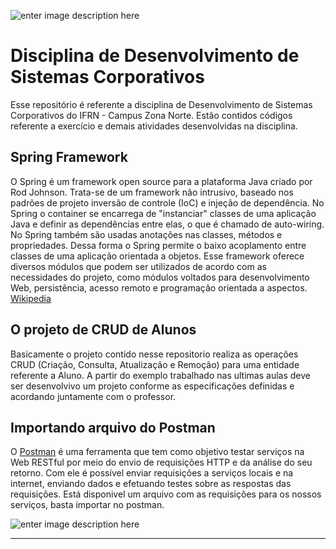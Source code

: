 ![enter image description here](http://portal.ifrn.edu.br/++resource++ifrn.tema2011.images/logo.png)
# Disciplina de Desenvolvimento de Sistemas Corporativos
Esse repositório é referente a disciplina de Desenvolvimento de Sistemas Corporativos do IFRN - Campus Zona Norte. Estão contidos códigos referente a exercício e demais atividades desenvolvidas na disciplina.

## Spring Framework
O Spring é um framework open source para a plataforma Java criado por Rod Johnson. Trata-se de um framework não intrusivo, baseado nos padrões de projeto inversão de controle (IoC) e injeção de dependência. No Spring o container se encarrega de "instanciar" classes de uma aplicação Java e definir as dependências entre elas, o que é chamado de auto-wiring. No Spring também são usadas anotações nas classes, métodos e propriedades. Dessa forma o Spring permite o baixo acoplamento entre classes de uma aplicação orientada a objetos.
Esse framework oferece diversos módulos que podem ser utilizados de acordo com as necessidades do projeto, como módulos voltados para desenvolvimento Web, persistência, acesso remoto e programação orientada a aspectos. [Wikipedia](https://pt.wikipedia.org/wiki/Spring_Framework)

## O projeto de CRUD de Alunos
Basicamente o projeto contido nesse repositorio realiza as operações CRUD (Criação, Consulta, Atualização e Remoção) para uma entidade referente a Aluno. A partir do exemplo trabalhado nas ultimas aulas deve ser desenvolvivo um projeto conforme as especificações definidas e acordando juntamente com o professor.


## Importando arquivo do Postman
O [Postman](https://www.getpostman.com/downloads/) é uma ferramenta que tem como objetivo testar serviços na Web RESTful por meio do envio de requisições HTTP e da análise do seu retorno. Com ele é possível enviar requisições a serviços locais e na internet, enviando dados e efetuando testes sobre as respostas das requisições. Está disponivel um arquivo com as requisições para os nossos serviços, basta importar no postman. 

![enter image description here](https://github.com/thomascristanis/disciplinadsc/blob/master/imagens/importPostman.gif?raw=true)

-----------------------------------------------------------------------------------------------------------------------------
